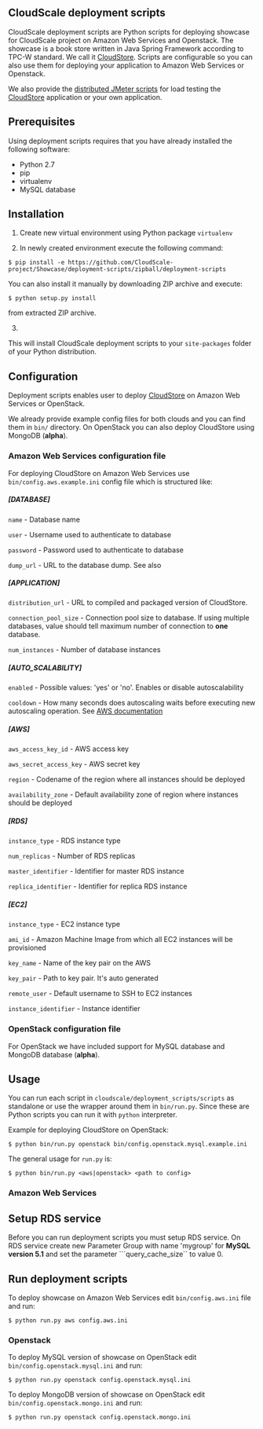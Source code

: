 ## CloudScale deployment scripts
CloudScale deployment scripts are Python scripts for deploying showcase for CloudScale project on Amazon Web Services
and Openstack. The showcase is a book store written in Java Spring Framework according to TPC-W standard. We call it [CloudStore](https://github.com/CloudScale-Project/CloudStore). Scripts are configurable so you can also use them for deploying your application to Amazon Web Services or Openstack.

We also provide the [distributed JMeter scripts](https://github.com/CloudScale-Project/Distributed-Jmeter) for load testing the [CloudStore](https://github.com/CloudScale-Project/CloudStore) application or your own application.

## Prerequisites
Using deployment scripts requires that you have already installed the following software:
- Python 2.7
- pip
- virtualenv
- MySQL database 

## Installation

1. Create new virtual environment using Python package ```virtualenv```

2. In newly created environment execute the following command:

  ```
  $ pip install -e https://github.com/CloudScale-project/Showcase/deployment-scripts/zipball/deployment-scripts
  ```

  You can also install it manually by downloading ZIP archive and execute:

  ```
  $ python setup.py install
  ```

  from extracted ZIP archive.

3. 
This will install CloudScale deployment scripts to your ```site-packages``` folder of your Python distribution.

## Configuration
Deployment scripts enables user to deploy [CloudStore](https://github.com/CloudScale-Project/CloudStore) on Amazon Web Services or OpenStack.

We already provide example config files for both clouds and you can find them in ```bin/``` directory.
On OpenStack you can also deploy CloudStore using MongoDB (**alpha**).

### Amazon Web Services configuration file
For deploying CloudStore on Amazon Web Services use ```bin/config.aws.example.ini``` config file which is structured like:

##### [DATABASE]

```name``` - Database name

```user``` - Username used to authenticate to database 

```password``` - Password used to authenticate to database

```dump_url``` - URL to the database dump. See also 

##### [APPLICATION]

```distribution_url``` - URL to compiled and packaged version of CloudStore.

```connection_pool_size``` - Connection pool size to database. If using multiple databases, value should tell maximum number of connection to **one** database.

```num_instances``` - Number of database instances

##### [AUTO_SCALABILITY]

```enabled``` - Possible values: 'yes' or 'no'. Enables or disable autoscalability

```cooldown``` - How many seconds does autoscaling waits before executing new autoscaling operation. See [AWS documentation](http://docs.aws.amazon.com/AutoScaling/latest/DeveloperGuide/Cooldown.html)

##### [AWS]

```aws_access_key_id``` - AWS access key

```aws_secret_access_key``` - AWS secret key

```region``` - Codename of the region where all instances should be deployed

```availability_zone``` - Default availability zone of region where instances should be deployed

##### [RDS]

```instance_type``` - RDS instance type

```num_replicas``` - Number of RDS replicas

```master_identifier``` - Identifier for master RDS instance

```replica_identifier``` - Identifier for replica RDS instance

##### [EC2]

```instance_type``` - EC2 instance type

```ami_id``` - Amazon Machine Image from which all EC2 instances will be provisioned

```key_name``` - Name of the key pair on the AWS

```key_pair``` - Path to key pair. It's auto generated

```remote_user``` - Default username to SSH to EC2 instances

```instance_identifier``` - Instance identifier

### OpenStack configuration file

For OpenStack we have included support for MySQL database and MongoDB database (**alpha**).

## Usage
You can run each script in ```cloudscale/deployment_scripts/scripts``` as standalone or use the wrapper around them in ```bin/run.py```.
Since these are Python scripts you can run it with ```python``` interpreter.

Example for deploying CloudStore on OpenStack:

```
$ python bin/run.py openstack bin/config.openstack.mysql.example.ini
```

The general usage for ```run.py``` is:

```
$ python bin/run.py <aws|openstack> <path to config>
```

### Amazon Web Services
## Setup RDS service
Before you can run deployment scripts you must setup RDS service. On RDS service create new Parameter Group with name 'mygroup' for **MySQL version 5.1** and set the parameter ```query_cache_size`` to value 0.

## Run deployment scripts
To deploy showcase on Amazon Web Services edit ```bin/config.aws.ini``` file and run:

```
$ python run.py aws config.aws.ini
```

### Openstack
To deploy MySQL version of showcase on OpenStack edit ```bin/config.openstack.mysql.ini``` and run:

```
$ python run.py openstack config.openstack.mysql.ini
```

To deploy MongoDB version of showcase on OpenStack edit ```bin/config.openstack.mongo.ini``` and run:

```
$ python run.py openstack config.openstack.mongo.ini
```
